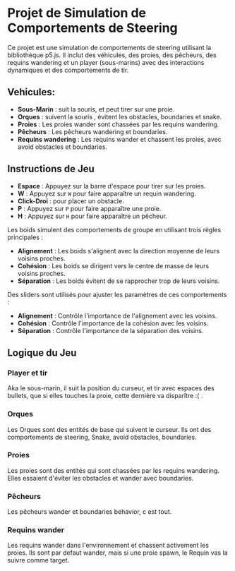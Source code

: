 # Projet de Simulation de Comportements de Steering

Ce projet est une simulation de comportements de steering utilisant la bibliothèque p5.js. Il inclut des véhicules, des proies, des pêcheurs, des requins wandering et un player (sous-marins) avec des interactions dynamiques et des comportements de tir.

## Vehicules:

- **Sous-Marin** : suit la souris, et peut tirer sur une proie. 
- **Orques** : suivent la souris , évitent les obstacles, boundaries et snake.
- **Proies** : Les proies wander sont chassées par les requins wandering.
- **Pêcheurs** : Les pêcheurs wandering et boundaries.
- **Requins wandering** : Les requins wander et chassent les proies, avec avoid obstacles et boundaries.

## Instructions de Jeu

- **Espace** : Appuyez sur la barre d'espace pour tirer sur les proies.
- **W** : Appuyez sur `W` pour faire apparaître un requin wandering.
- **Click-Droi** : pour placer un obstacle.
- **P** : Appuyez sur `P` pour faire apparaître une proie.
- **H** : Appuyez sur `H` pour faire apparaître un pêcheur.

Les boids simulent des comportements de groupe en utilisant trois règles principales :
- **Alignement** : Les boids s'alignent avec la direction moyenne de leurs voisins proches.
- **Cohésion** : Les boids se dirigent vers le centre de masse de leurs voisins proches.
- **Séparation** : Les boids évitent de se rapprocher trop de leurs voisins.

Des sliders sont utilisés pour ajuster les paramètres de ces comportements :
- **Alignement** : Contrôle l'importance de l'alignement avec les voisins.
- **Cohésion** : Contrôle l'importance de la cohésion avec les voisins.
- **Séparation** : Contrôle l'importance de la séparation des voisins.


## Logique du Jeu

### Player et tir

Aka le sous-marin, il suit la position du curseur, et tir avec espaces des bullets, que si elles touches la proie, cette dernière va disparître :( .

### Orques

Les Orques sont des entités de base qui suivent le curseur. Ils ont des comportements de steering, Snake, avoid obstacles, boundaries.

### Proies

Les proies sont des entités qui sont chassées par les requins wandering. Elles essaient d'éviter les obstacles et wander avec boundaries.

### Pêcheurs

Les pêcheurs wander et boundaries behavior, c est tout.

### Requins wander

Les requins wander dans l'environnement et chassent activement les proies. Ils sont par defaut wander, mais si une proie spawn, le Requin vas la suivre comme target.

